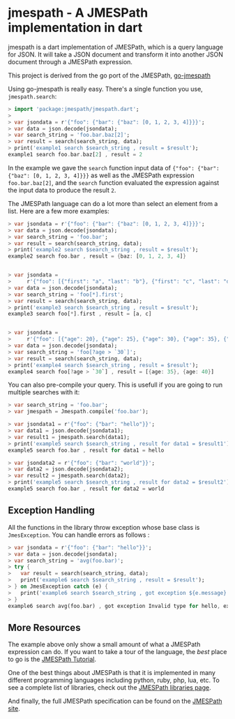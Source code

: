 # jmespath - A JMESPath implementation in dart

jmespath is a dart implementation of JMESPath,
which is a query language for JSON.  It will take a JSON
document and transform it into another JSON document
through a JMESPath expression.

This project is derived from the go port of the JMESPath,
[go-jmespath](https://github.com/jmespath/go-jmespath)

Using go-jmespath is really easy.  There's a single function
you use, `jmespath.search`:

```dart
> import 'package:jmespath/jmespath.dart';
>
> var jsondata = r'{"foo": {"bar": {"baz": [0, 1, 2, 3, 4]}}}';
> var data = json.decode(jsondata);
> var search_string = 'foo.bar.baz[2]';
> var result = search(search_string, data);
> print('example1 search $search_string , result = $result');
example1 search foo.bar.baz[2] , result = 2
```

In the example we gave the ``search`` function input data of
`{"foo": {"bar": {"baz": [0, 1, 2, 3, 4]}}}` as well as the JMESPath
expression `foo.bar.baz[2]`, and the `search` function evaluated
the expression against the input data to produce the result ``2``.

The JMESPath language can do a lot more than select an element
from a list.  Here are a few more examples:

```dart
> var jsondata = r'{"foo": {"bar": {"baz": [0, 1, 2, 3, 4]}}}';
> var data = json.decode(jsondata);
> var search_string = 'foo.bar';
> var result = search(search_string, data);
> print('example2 search $search_string , result = $result');
example2 search foo.bar , result = {baz: [0, 1, 2, 3, 4]}


> var jsondata =
>     r'{"foo": [{"first": "a", "last": "b"}, {"first": "c", "last": "d"}]}';
> var data = json.decode(jsondata);
> var search_string = 'foo[*].first';
> var result = search(search_string, data);
> print('example3 search $search_string , result = $result');
example3 search foo[*].first , result = [a, c]


> var jsondata =
>     r'{"foo": [{"age": 20}, {"age": 25}, {"age": 30}, {"age": 35}, {"age": 40}]}';
> var data = json.decode(jsondata);
> var search_string = 'foo[?age > `30`]';
> var result = search(search_string, data);
> print('example4 search $search_string , result = $result');
example4 search foo[?age > `30`] , result = [{age: 35}, {age: 40}]
```

You can also pre-compile your query. This is usefull if
you are going to run multiple searches with it:

```dart
> var search_string = 'foo.bar';
> var jmespath = Jmespath.compile('foo.bar');

> var jsondata1 = r'{"foo": {"bar": "hello"}}';
> var data1 = json.decode(jsondata1);
> var result1 = jmespath.search(data1);
> print('example5 search $search_string , result for data1 = $result1');
example5 search foo.bar , result for data1 = hello

> var jsondata2 = r'{"foo": {"bar": "world"}}';
> var data2 = json.decode(jsondata2);
> var result2 = jmespath.search(data2);
> print('example5 search $search_string , result for data2 = $result2');
example5 search foo.bar , result for data2 = world
```

## Exception Handling

All the functions in the library throw exception whose base class
is ``JmesException``. You can handle errors as follows :

```dart
> var jsondata = r'{"foo": {"bar": "hello"}}';
> var data = json.decode(jsondata);
> var search_string = 'avg(foo.bar)';
> try {
>   var result = search(search_string, data);
>   print('example6 search $search_string , result = $result');
> } on JmesException catch (e) {
>   print('example6 search $search_string , got exception ${e.message}');
> }
example6 search avg(foo.bar) , got exception Invalid type for hello, expected [jpType.jpArrayNumber]
```

## More Resources

The example above only show a small amount of what
a JMESPath expression can do.  If you want to take a
tour of the language, the *best* place to go is the
[JMESPath Tutorial](https://jmespath.org/tutorial.html).

One of the best things about JMESPath is that it is
implemented in many different programming languages including
python, ruby, php, lua, etc.  To see a complete list of libraries,
check out the [JMESPath libraries page](https://jmespath.org/libraries.html).

And finally, the full JMESPath specification can be found
on the [JMESPath site](https://jmespath.org/specification.html).
